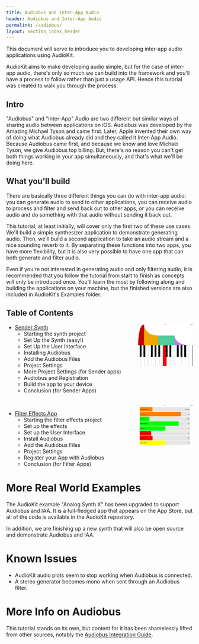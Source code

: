 ```yaml
---
title: Audiobus and Inter-App Audio
header: Audiobus and Inter-App Audio
permalink: /audiobus/
layout: section_index_header
---
```


This document will serve to introduce you to developing inter-app audio applications using AudioKit.

AudioKit aims to make developing audio simple, but for the case of inter-app audio, there's only so much we can build into the framework and you'll have a process to follow rather than just a usage API. Hence this tutorial was created to walk you through the process.

Intro
-----

"Audiobus" and "Inter-App" Audio are two different but similar ways of sharing audio between applications on iOS.  Audiobus was developed by the Amazing Michael Tyson and came first.  Later, Apple invented their own way of doing what Audiobus already did and they called it Inter-App Audio.  Because Audiobus came first, and because we know and love Michael Tyson, we give Audiobus top billing. But, there's no reason you can't get both things working in your app simultaneously, and that's what we'll be doing here.

What you'll build
-----------------

There are basically three different things you can do with inter-app audio: you can generate audio to send to other applications, you can receive audio to process and filter and send back out to other apps, or you can receive audio and do something with that audio without sending it back out.

This tutorial, at least initially, will cover only the first two of these use cases.  We'll build a simple synthesizer application to demonstrate generating audio. Then, we'll build a second application to take an audio stream and a nice sounding reverb to it.  By separating these functions into two apps, you have more flexibility, but it is also very possible to have one app that can both generate and filter audio.

Even if you're not interested in generating audio and only filtering audio, it is recommended that you follow the tutorial from start to finish as concepts will only be introduced once.  You'll learn the most by following along and building the applications on your machine, but the finished versions are also included in AudioKit's Examples folder.

Table of Contents
-----------------

<img src="sender-synth/sender-synth.png" width="30%" align="right">

* [Sender Synth](sender-synth)
    * Starting the synth project
    * Set Up the Synth (easy!)
    * Set Up the User Interface
    * Installing Audiobus
    * Add the Audiobus Files
    * Project Settings
    * More Project Settings (for Sender apps)
    * Audiobus and Registration
    * Build the app to your device
    * Conclusion (for Sender Apps)

<br clear="all">

<img src="filter-effects/filter-effects.png" width="30%" align="right">

* [Filter Effects App](filter-effects)
    * Starting the filter effects project
    * Set up the effects
    * Set up the User Interface
    * Install Audiobus
    * Add the Audiobus Files
    * Project Settings
    * Register your App with Audiobus
    * Conclusion (for Filter Apps)


More Real World Examples
========================

The AudioKit example "Analog Synth X" has been upgraded to support Audiobus and IAA.  It is a full-fledged app that appears on the App Store, but all of the code is available in the AudioKit repository.

In addition, we are finishing up a new synth that will also be open source and demonstrate Audiobus and IAA.


Known Issues
============

* AudioKit audio plots seem to stop working when Audiobus is connected.
* A stereo generator becomes mono when sent through an Audiobus filter.

More Info on Audiobus
=====================

This tutorial stands on its own, but content for it has been shamelessly lifted from other sources, notably the [Audiobus Integration Guide](https://developer.audiob.us/doc/_integration-_guide.html).